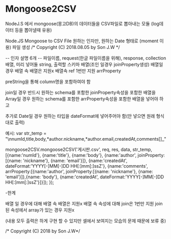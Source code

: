 ﻿# Mongoose2CSV
 NodeJ.S 에서 mongoose(몽고DB)의 데이터들을 CSV파일로 뽑아내는 모듈 (log데이터 등을 뽑아낼때 유용)
  
 Node.JS Mongoose to CSV File
 원하는 인자만, 원하는 Date 형태로 (moment 이용) 파일 생성
/* Copyright (C) 2018.08.05 by Son J.W */

 -- 인자 설명 6개 --
 파일이름, request(한글 파일이름을 위해), response, collection 배열, 미리 넣어둘 string, 출력할 스키마 배열(조인 일경우 joinProperty생성)
 배열일 경우 배열 속 배열은 지원x 배열속 ref 1번만 지원 arrProperty

preString을 통해 column명을 포함하여야 함

join일 경우 반드시 원하는 schema를 포함한 joinProperty속성을 포함한 배열을
Array일 경우 원하는 schema를 포함한 arrProperty속성을 포함한 배열을 넣어야 하고

추가로 Date일 경우 원하는 타입을 dateFormat에 넣어주어야 함(안 넣으면 원래 형식대로 출력)

예시:
var str_temp = "<post>\nnumId,title,body,*author.nickname,*author.email,createdAt,comments[],,"

mongoose2CSV.mongoose2CSV('게시판.csv', req, res, data, str_temp,[{name:'numId'}, {name:'title'}, {name:'body'}, 
      {name:'author', joinProperty:[{name: 'nickname'}, {name: 'email'}]}, {name:'createdAt', dateFormat:'YYYY[-]MM[-]DD HH[:]mm[:]ssZ'},
      {name:'comments', arrProperty:[{name:'author', joinProperty:[{name: 'nickname'}, {name: 'email'}]},{name: 'body'}, {name:'createdAt', dateFormat:'YYYY[-]MM[-]DD HH[:]mm[:]ssZ'}]}]);
  });

-한계 

배열 일 경우에 대해 배열 속 배열은 지원x
배열 속 속성에 대해 join은 1번만 지원
join된 속성에서 array가 있는 경우 지원x

(내용 모두 출력은 하게 구현 할 수 있지만 셀에서 보여지는 모습의 문제 때문에 보류 중)

/* Copyright (C) 2018 by Son J.W*/
